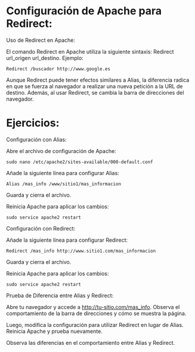 # Configuración de Apache para Redirect:

Uso de Redirect en Apache:

El comando Redirect en Apache utiliza la siguiente sintaxis: Redirect url_origen url_destino. Ejemplo:

```
Redirect /buscador http://www.google.es
```

Aunque Redirect puede tener efectos similares a Alias, la diferencia radica en que se fuerza al navegador a realizar una nueva petición a la URL de destino. Además, al usar Redirect, se cambia la barra de direcciones del navegador.

# Ejercicios:

Configuración con Alias:

Abre el archivo de configuración de Apache:

```
sudo nano /etc/apache2/sites-available/000-default.conf
```

Añade la siguiente línea para configurar Alias:

```
Alias /mas_info /www/sitio1/mas_informacion
```

Guarda y cierra el archivo.

Reinicia Apache para aplicar los cambios:

```
sudo service apache2 restart
```

Configuración con Redirect:

Añade la siguiente línea para configurar Redirect:

```
Redirect /mas_info http://www.sitio1.com/mas_informacion
```

Guarda y cierra el archivo.

Reinicia Apache para aplicar los cambios:

```
sudo service apache2 restart
```

Prueba de Diferencia entre Alias y Redirect:

Abre tu navegador y accede a http://tu-sitio.com/mas_info. Observa el comportamiento de la barra de direcciones y cómo se muestra la página.

Luego, modifica la configuración para utilizar Redirect en lugar de Alias. Reinicia Apache y prueba nuevamente.

Observa las diferencias en el comportamiento entre Alias y Redirect.
